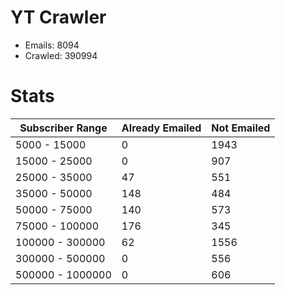 # YT Crawler
- Emails: 8094
- Crawled: 390994

# Stats
| Subscriber Range  | Already Emailed | Not Emailed |
|-------|-------|-------|
| 5000 - 15000 | 0 | 1943 |
| 15000 - 25000 | 0 | 907 |
| 25000 - 35000 | 47 | 551 |
| 35000 - 50000 | 148 | 484 |
| 50000 - 75000 | 140 | 573 |
| 75000 - 100000 | 176 | 345 |
| 100000 - 300000 | 62 | 1556 |
| 300000 - 500000 | 0 | 556 |
| 500000 - 1000000 | 0 | 606 |
